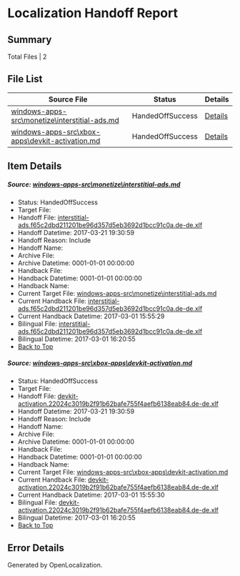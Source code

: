 # <a name='report-top'></a> Localization Handoff Report

## Summary
 Total Files | 2

## File List
 Source File | Status | Details 
 ----------- | ------ | ------- 
 [windows-apps-src\monetize\interstitial-ads.md](https://cpubwin.visualstudio.com/windows-uwp/_git/windows-uwp/commit/51ce299a8a61e0736b57d4cefba31f33a639afe4?path=windows-apps-src%2Fmonetize%2Finterstitial-ads.md&_a=contents) | HandedOffSuccess | [Details](#b617fd5a4ebd9e1510980ed9deaac36f62b264a14573)
 [windows-apps-src\xbox-apps\devkit-activation.md](https://cpubwin.visualstudio.com/windows-uwp/_git/windows-uwp/commit/51ce299a8a61e0736b57d4cefba31f33a639afe4?path=windows-apps-src%2Fxbox-apps%2Fdevkit-activation.md&_a=contents) | HandedOffSuccess | [Details](#91ef8471386bc252be3167977d560bed62edee627912)

## Item Details
##### <a name='b617fd5a4ebd9e1510980ed9deaac36f62b264a14573'></a> Source: [windows-apps-src\monetize\interstitial-ads.md](https://cpubwin.visualstudio.com/windows-uwp/_git/windows-uwp/commit/51ce299a8a61e0736b57d4cefba31f33a639afe4?path=windows-apps-src%2Fmonetize%2Finterstitial-ads.md&_a=contents)
* Status: HandedOffSuccess
* Target File: 
* Handoff File: [interstitial-ads.f65c2dbd211201be96d357d5eb3692d1bcc91c0a.de-de.xlf](https://cpubwin.visualstudio.com/windows-uwp/_git/WDCLib.handoff/commit/ae59c0d7f57a7fc059d42bba98b8e1764dce0e86?path=ol-handoff%2Fcpubwin%2Fwindows-uwp.de-de%2Fmaster%2Finterstitial-ads.f65c2dbd211201be96d357d5eb3692d1bcc91c0a.de-de.xlf&_a=contents)
* Handoff Datetime: 2017-03-21 19:30:59
* Handoff Reason: Include
* Handoff Name: 
* Archive File: 
* Archive Datetime: 0001-01-01 00:00:00
* Handback File: 
* Handback Datetime: 0001-01-01 00:00:00
* Handback Name: 
* Current Target File: [windows-apps-src\monetize\interstitial-ads.md](https://cpubwin.visualstudio.com/windows-uwp/_git/windows-uwp.de-de/commit/f115520bb9810fdf6c8881cf29401fc35169c29a?path=windows-apps-src%2Fmonetize%2Finterstitial-ads.md&_a=contents)
* Current Handback File: [interstitial-ads.f65c2dbd211201be96d357d5eb3692d1bcc91c0a.de-de.xlf](https://cpubwin.visualstudio.com/windows-uwp/_git/WDCLib.handback/commit/2386795deab063908b859e86feddcc7b91c2f943?path=ol-handback%2Fcpubwin%2Fwindows-uwp.de-de%2Fmaster%2Finterstitial-ads.f65c2dbd211201be96d357d5eb3692d1bcc91c0a.de-de.xlf&_a=contents)
* Current Handback Datetime: 2017-03-01 15:55:29
* Bilingual File: [interstitial-ads.f65c2dbd211201be96d357d5eb3692d1bcc91c0a.de-de.xlf](https://cpubwin.visualstudio.com/windows-uwp/_git/WDCLib.handback/commit/2386795deab063908b859e86feddcc7b91c2f943?path=ol-handback%2Fcpubwin%2Fwindows-uwp.de-de%2Fmaster%2Finterstitial-ads.f65c2dbd211201be96d357d5eb3692d1bcc91c0a.de-de.xlf&_a=contents)
* Bilingual Datetime: 2017-03-01 16:20:55
* [Back to Top](#report-top)

##### <a name='91ef8471386bc252be3167977d560bed62edee627912'></a> Source: [windows-apps-src\xbox-apps\devkit-activation.md](https://cpubwin.visualstudio.com/windows-uwp/_git/windows-uwp/commit/51ce299a8a61e0736b57d4cefba31f33a639afe4?path=windows-apps-src%2Fxbox-apps%2Fdevkit-activation.md&_a=contents)
* Status: HandedOffSuccess
* Target File: 
* Handoff File: [devkit-activation.22024c3019b2f91b62bafe755f4aefb6138eab84.de-de.xlf](https://cpubwin.visualstudio.com/windows-uwp/_git/WDCLib.handoff/commit/ae59c0d7f57a7fc059d42bba98b8e1764dce0e86?path=ol-handoff%2Fcpubwin%2Fwindows-uwp.de-de%2Fmaster%2Fdevkit-activation.22024c3019b2f91b62bafe755f4aefb6138eab84.de-de.xlf&_a=contents)
* Handoff Datetime: 2017-03-21 19:30:59
* Handoff Reason: Include
* Handoff Name: 
* Archive File: 
* Archive Datetime: 0001-01-01 00:00:00
* Handback File: 
* Handback Datetime: 0001-01-01 00:00:00
* Handback Name: 
* Current Target File: [windows-apps-src\xbox-apps\devkit-activation.md](https://cpubwin.visualstudio.com/windows-uwp/_git/windows-uwp.de-de/commit/f115520bb9810fdf6c8881cf29401fc35169c29a?path=windows-apps-src%2Fxbox-apps%2Fdevkit-activation.md&_a=contents)
* Current Handback File: [devkit-activation.22024c3019b2f91b62bafe755f4aefb6138eab84.de-de.xlf](https://cpubwin.visualstudio.com/windows-uwp/_git/WDCLib.handback/commit/2386795deab063908b859e86feddcc7b91c2f943?path=ol-handback%2Fcpubwin%2Fwindows-uwp.de-de%2Fmaster%2Fdevkit-activation.22024c3019b2f91b62bafe755f4aefb6138eab84.de-de.xlf&_a=contents)
* Current Handback Datetime: 2017-03-01 15:55:30
* Bilingual File: [devkit-activation.22024c3019b2f91b62bafe755f4aefb6138eab84.de-de.xlf](https://cpubwin.visualstudio.com/windows-uwp/_git/WDCLib.handback/commit/2386795deab063908b859e86feddcc7b91c2f943?path=ol-handback%2Fcpubwin%2Fwindows-uwp.de-de%2Fmaster%2Fdevkit-activation.22024c3019b2f91b62bafe755f4aefb6138eab84.de-de.xlf&_a=contents)
* Bilingual Datetime: 2017-03-01 16:20:55
* [Back to Top](#report-top)


## Error Details

Generated by OpenLocalization.
